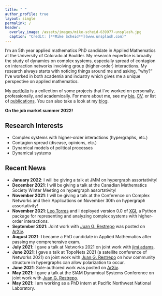 ```yaml
---
title: " "
author_profile: true
layout: single
permalink: /
header:
  overlay_image: /assets/images/mike-scheid-639977-unsplash.jpg
  caption: "Credit: [**Mike Scheid**](www.unsplash.com)"
---
```


I’m an 5th year applied mathematics PhD candidate in Applied Mathematics at the University of Colorado at Boulder. My research expertise is broadly the study of dynamics on complex systems, especially spread of contagion on interaction networks involving group (higher-order) interactions. My research always starts with noticing things around me and asking, "why?" I’ve worked in both academia and industry which gives me a unique perspective on applied mathematics.

My [portfolio](/portfolio/) is a collection of some projects that I’ve worked on personally, professionally, and academically. For more about me, see my [bio](/about/), [CV](/assets/docs/CV.pdf), or list of [publications](/_pages/publications.md). You can also take a look at my [blog](/blog/).

**On the job market summer 2022!**

## Research Interests
* Complex systems with higher-order interactions (hypergraphs, etc.)
* Contagion spread (disease, opinions, etc.)
* Dynamical models of political processes
* Dynamical systems

## Recent News
* **January 2022**: I will be giving a talk at JMM on hypergraph assortativity!
* **December 2021**: I will be giving a talk at the Canadian Mathematics Society Winter Meeting on hypergraph assortativity!
* **November 2021**: I will be giving a talk at the Conference on Complex Networks and their Applications on November 30th on hypergraph assortativity!
* **November 2021**: [Leo Torres](https://leotrs.com/) and I deployed version 0.0 of [XGI](https://github.com/ComplexGroupInteractions/xgi), a Python package for representing and analyzing complex systems with higher-order interactions.
* **September 2021**: Joint work with [Juan G. Restrepo](https://www.colorado.edu/amath/restrepo) was posted on [ArXiv](https://arxiv.org/abs/2109.01099).
* **August 2021**: I became a PhD candidate in Applied Mathematics after passing my comprehensive exam.
* **July 2021**: I gave a talk at Networks 2021 on joint work with [jimi adams](https://jimiadams.github.io/).
* **June 2021**: I gave a talk at TopoNets 2021 (a satellite conference of Networks 2021) on joint work with [Juan G. Restrepo](https://www.colorado.edu/amath/restrepo) on how community structure in hypergraphs can allow polarization to occur.
*  **June 2021**: Sole-authored work was posted on [ArXiv](https://arxiv.org/abs/2106.10384).
* **May 2021**: I gave a talk at the SIAM Dynamical Systems Conference on joint work with [Juan G. Restrepo](https://www.colorado.edu/amath/restrepo).
* **May 2021**: I am working as a PhD intern at Pacific Northwest National Laboratory.